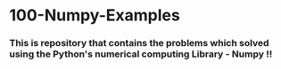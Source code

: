 # 100-Numpy-Examples

### This is repository that contains the problems which solved using the Python's numerical computing Library - Numpy !!
